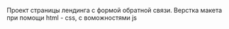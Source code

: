 Проект страницы лендинга с формой обратной связи. 
Верстка макета при помощи html - css, с воможностями js
